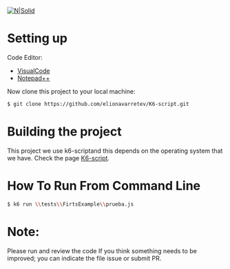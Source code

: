 [![N|Solid](https://k6.io/images/landscape-icon.png)](https://k6.io/)

# Setting up
Code Editor:
* [VisualCode](https://code.visualstudio.com/) 
* [Notepad++](https://notepad-plus-plus.org/downloads/)

Now clone this project to your local machine:

```sh
$ git clone https://github.com/elionavarretev/K6-script.git
```
# Building the project
This project we use k6-scriptand this depends on the operating system that we have. Check the page [K6-script](https://k6.io/docs/getting-started/installation).


# How To Run From Command Line

```sh
$ k6 run \\tests\\FirtsExample\\prueba.js
```

# Note:
Please run and review the code
If you think something needs to be improved; you can indicate the file issue or submit PR.
